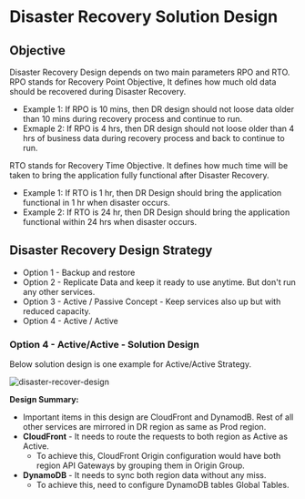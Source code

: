 # Disaster Recovery Solution Design

## Objective
Disaster Recovery Design depends on two main parameters RPO and RTO.   
RPO stands for Recovery Point Objective, It defines how much old data should be recovered during Disaster Recovery.
* Example 1: If RPO is 10 mins, then DR design should not loose data older than 10 mins during recovery process and continue to run. 
* Exmaple 2: If RPO is 4 hrs, then DR design should not loose older than 4 hrs of business data during recovery process and back to continue to run.

RTO stands for Recovery Time Objective. It defines how much time will be taken to bring the application fully functional after Disaster Recovery. 
* Example 1: If RTO is 1 hr, then DR Design should bring the application functional in 1 hr when disaster occurs.
* Example 2: If RTO is 24 hr, then DR Design should bring the application functional within 24 hrs when disaster occurs. 

## Disaster Recovery Design Strategy
* Option 1 - Backup and restore
* Option 2 - Replicate Data and keep it ready to use anytime. But don't run any other services.
* Option 3 - Active / Passive Concept - Keep services also up but with reduced capacity.
* Option 4 - Active / Active

### Option 4 - Active/Active - Solution Design
Below solution design is one example for Active/Active Strategy.  

![disaster-recover-design](https://user-images.githubusercontent.com/8252947/197955933-81c1d06d-439b-46d4-bf40-a46255c7eb84.jpg)

**Design Summary:**
* Important items in this design are CloudFront and DynamodB. Rest of all other services are mirrored in DR region as same as Prod region.
* **CloudFront** - It needs to route the requests to both region as Active as Active. 
    * To achieve this, CloudFront Origin configuration would have both region API Gateways by grouping them in Origin Group.
* **DynamoDB** - It needs to sync both region data without any miss. 
    * To achieve this, need to configure DynamoDB tables Global Tables.     
